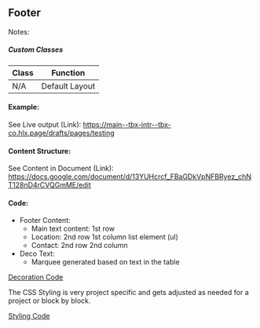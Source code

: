 ## Footer

Notes:

##### Custom Classes 
|  Class | Function   |  
|--------|------------|
| N/A | Default Layout |

#### Example:
See Live output (Link):
https://main--tbx-intr--tbx-co.hlx.page/drafts/pages/testing

#### Content Structure:

See Content in Document (Link):
https://docs.google.com/document/d/13YUHcrcf_FBaGDkVpNFBRyez_chNT128nD4rCVQGmME/edit

#### Code:
- Footer Content:
    - Main text content: 1st row
    - Location: 2nd row 1st column list element (ul)
    - Contact: 2nd row 2nd column
- Deco Text:
    - Marquee generated based on text in the table

[Decoration Code](footer.js)

The CSS Styling is very project specific and gets adjusted as needed for a project or block by block.

[Styling Code](footer.css)
